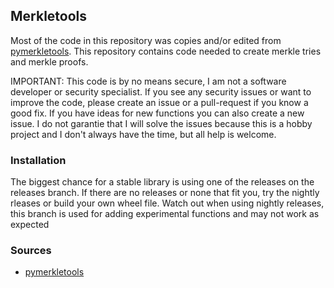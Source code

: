 ## Merkletools
Most of the code in this repository was copies and/or edited from [pymerkletools](https://github.com/Tierion/pymerkletools).
This repository contains code needed to create merkle tries and merkle proofs.

IMPORTANT: This code is by no means secure, I am not a software developer or security specialist. If you see any security issues or want to improve the code, please create an issue or a pull-request if you know a good fix. If you have ideas for new functions you can also create a new issue. I do not garantie that I will solve the issues because this is a hobby project and I don't always have the time, but all help is welcome.

### Installation
The biggest chance for a stable library is using one of the releases on the releases branch. If there are no releases or none that fit you, try the nightly rleases or build your own wheel file. Watch out when using nightly releases, this branch is used for adding experimental functions and may not work as expected

### Sources
- [pymerkletools](https://github.com/Tierion/pymerkletools)
